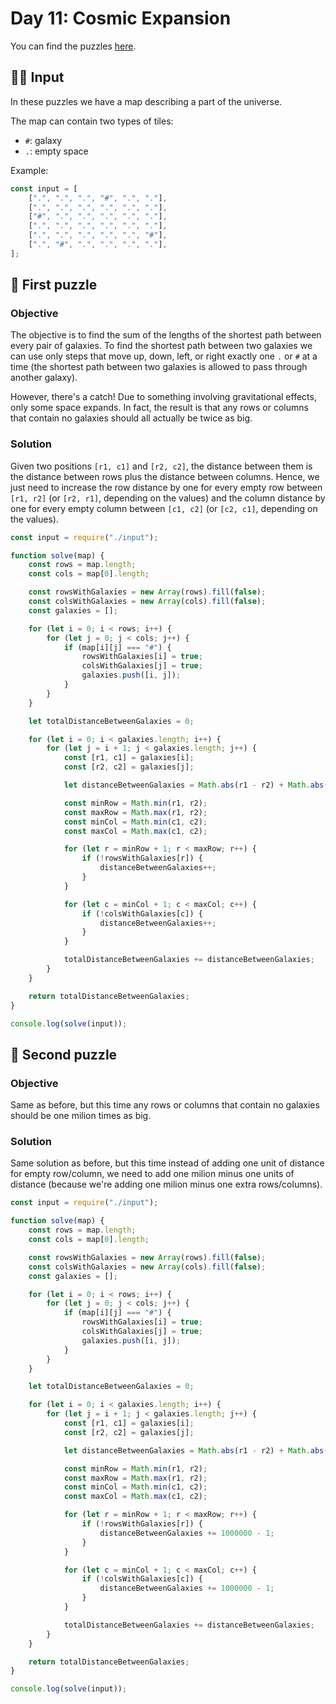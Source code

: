 # Day 11: Cosmic Expansion

You can find the puzzles [here](https://adventofcode.com/2023/day/11).

## ✍🏼 Input

In these puzzles we have a map describing a part of the universe.

The map can contain two types of tiles:

-   `#`: galaxy
-   `.`: empty space

Example:

```js
const input = [
    [".", ".", ".", "#", ".", "."],
    [".", ".", ".", ".", ".", "."],
    ["#", ".", ".", ".", ".", "."],
    [".", ".", ".", ".", ".", "."],
    [".", ".", ".", ".", ".", "#"],
    [".", "#", ".", ".", ".", "."],
];
```

## 🧩 First puzzle

### Objective

The objective is to find the sum of the lengths of the shortest path between every pair of galaxies. To find the shortest path between two galaxies we can use only steps that move up, down, left, or right exactly one `.` or `#` at a time (the shortest path between two galaxies is allowed to pass through another galaxy).

However, there's a catch! Due to something involving gravitational effects, only some space expands. In fact, the result is that any rows or columns that contain no galaxies should all actually be twice as big.

### Solution

Given two positions `[r1, c1]` and `[r2, c2]`, the distance between them is the distance between rows plus the distance between columns. Hence, we just need to increase the row distance by one for every empty row between `[r1, r2]` (or `[r2, r1]`, depending on the values) and the column distance by one for every empty column between `[c1, c2]` (or `[c2, c1]`, depending on the values).

```js
const input = require("./input");

function solve(map) {
    const rows = map.length;
    const cols = map[0].length;

    const rowsWithGalaxies = new Array(rows).fill(false);
    const colsWithGalaxies = new Array(cols).fill(false);
    const galaxies = [];

    for (let i = 0; i < rows; i++) {
        for (let j = 0; j < cols; j++) {
            if (map[i][j] === "#") {
                rowsWithGalaxies[i] = true;
                colsWithGalaxies[j] = true;
                galaxies.push([i, j]);
            }
        }
    }

    let totalDistanceBetweenGalaxies = 0;

    for (let i = 0; i < galaxies.length; i++) {
        for (let j = i + 1; j < galaxies.length; j++) {
            const [r1, c1] = galaxies[i];
            const [r2, c2] = galaxies[j];

            let distanceBetweenGalaxies = Math.abs(r1 - r2) + Math.abs(c1 - c2);

            const minRow = Math.min(r1, r2);
            const maxRow = Math.max(r1, r2);
            const minCol = Math.min(c1, c2);
            const maxCol = Math.max(c1, c2);

            for (let r = minRow + 1; r < maxRow; r++) {
                if (!rowsWithGalaxies[r]) {
                    distanceBetweenGalaxies++;
                }
            }

            for (let c = minCol + 1; c < maxCol; c++) {
                if (!colsWithGalaxies[c]) {
                    distanceBetweenGalaxies++;
                }
            }

            totalDistanceBetweenGalaxies += distanceBetweenGalaxies;
        }
    }

    return totalDistanceBetweenGalaxies;
}

console.log(solve(input));
```

## 🧩 Second puzzle

### Objective

Same as before, but this time any rows or columns that contain no galaxies should be one milion times as big.

### Solution

Same solution as before, but this time instead of adding one unit of distance for empty row/column, we need to add one milion minus one units of distance (because we're adding one milion minus one extra rows/columns).

```js
const input = require("./input");

function solve(map) {
    const rows = map.length;
    const cols = map[0].length;

    const rowsWithGalaxies = new Array(rows).fill(false);
    const colsWithGalaxies = new Array(cols).fill(false);
    const galaxies = [];

    for (let i = 0; i < rows; i++) {
        for (let j = 0; j < cols; j++) {
            if (map[i][j] === "#") {
                rowsWithGalaxies[i] = true;
                colsWithGalaxies[j] = true;
                galaxies.push([i, j]);
            }
        }
    }

    let totalDistanceBetweenGalaxies = 0;

    for (let i = 0; i < galaxies.length; i++) {
        for (let j = i + 1; j < galaxies.length; j++) {
            const [r1, c1] = galaxies[i];
            const [r2, c2] = galaxies[j];

            let distanceBetweenGalaxies = Math.abs(r1 - r2) + Math.abs(c1 - c2);

            const minRow = Math.min(r1, r2);
            const maxRow = Math.max(r1, r2);
            const minCol = Math.min(c1, c2);
            const maxCol = Math.max(c1, c2);

            for (let r = minRow + 1; r < maxRow; r++) {
                if (!rowsWithGalaxies[r]) {
                    distanceBetweenGalaxies += 1000000 - 1;
                }
            }

            for (let c = minCol + 1; c < maxCol; c++) {
                if (!colsWithGalaxies[c]) {
                    distanceBetweenGalaxies += 1000000 - 1;
                }
            }

            totalDistanceBetweenGalaxies += distanceBetweenGalaxies;
        }
    }

    return totalDistanceBetweenGalaxies;
}

console.log(solve(input));
```
